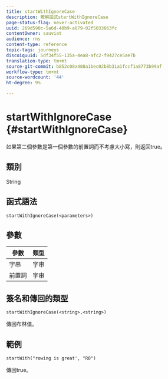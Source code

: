 ```yaml
---
title: startWithIgnoreCase
description: 瞭解函式startWithIgnoreCase
page-status-flag: never-activated
uuid: 269d590c-5a6d-40b9-a879-02f5033863fc
contentOwner: sauviat
audience: rns
content-type: reference
topic-tags: journeys
discoiquuid: 5df34f55-135a-4ea8-afc2-f9427ce5ae7b
translation-type: tm+mt
source-git-commit: b852c08a488a1bec02b8b31a1fccf1a8773b99af
workflow-type: tm+mt
source-wordcount: '44'
ht-degree: 9%

---
```



# startWithIgnoreCase {#startWithIgnoreCase}

如果第二個參數是第一個參數的前置詞而不考慮大小寫，則返回true。

## 類別

String

## 函式語法

`startWithIgnoreCase(<parameters>)`

## 參數

| 參數 | 類型 |
|-------------|--------|
| 字串 | 字串 |
| 前置詞 | 字串 |

## 簽名和傳回的類型

`startWithIgnoreCase(<string>,<string>)`

傳回布林值。

## 範例

`startWith("rowing is great', "RO")`

傳回true。
